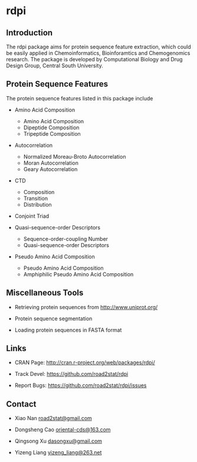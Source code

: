 # rdpi

## Introduction

The rdpi package aims for protein sequence feature extraction, which could be easily applied in Chemoinformatics, Bioinforamtics and Chemogenomics research. The package is developed by Computational Biology and Drug Design Group, Central South University.

## Protein Sequence Features

The protein sequence features listed in this package include

  * Amino Acid Composition 
  
    * Amino Acid Composition
    * Dipeptide Composition
    * Tripeptide Composition

  * Autocorrelation
  
    * Normalized Moreau-Broto Autocorrelation
    * Moran Autocorrelation
    * Geary Autocorrelation

  * CTD
  
    * Composition
    * Transition
    * Distribution

  * Conjoint Triad

  * Quasi-sequence-order Descriptors
  
    * Sequence-order-coupling Number
    * Quasi-sequence-order Descriptors
  
  * Pseudo Amino Acid Composition
  
    * Pseudo Amino Acid Composition
    * Amphiphilic Pseudo Amino Acid Composition

## Miscellaneous Tools

  * Retrieving protein sequences from http://www.uniprot.org/
  
  * Protein sequence segmentation
  
  * Loading protein sequences in FASTA format

## Links

  * CRAN Page: http://cran.r-project.org/web/packages/rdpi/

  * Track Devel: https://github.com/road2stat/rdpi

  * Report Bugs: https://github.com/road2stat/rdpi/issues

## Contact

  * Xiao Nan <road2stat@gmail.com>

  * Dongsheng Cao <oriental-cds@163.com>

  * Qingsong Xu <dasongxu@gmail.com>

  * Yizeng Liang <yizeng_liang@263.net>

